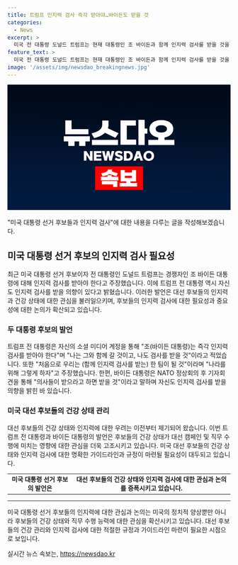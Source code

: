 ```yaml
---
title: 트럼프 인지력 검사 즉각 받아야…바이든도 받을 것
categories:
  - News
excerpt: >
  미국 전 대통령 도널드 트럼프는 현재 대통령인 조 바이든과 함께 인지력 검사를 받을 것을 제안했다. 트럼프는 이를 통해 모든 대선 후보가 의무적으로 인지력 검사와 적성 검사를 받아야 한다고 주장했다. 이는 바이든 대통령이 최근 더듬거림과 맥락에서 벗어난 발언을 한 것에 대한 논란을 종식시키려는 시도로 보인다. 이에 대한 바이든 대통령의 답변은 의사들의 권고에 따라 받을 것이라는 것이었다.
feature_text: >
  미국 전 대통령 도널드 트럼프는 현재 대통령인 조 바이든과 함께 인지력 검사를 받을 것을 제안했다. 트럼프는 이를 통해 모든 대선 후보가 의무적으로 인지력 검사와 적성 검사를 받아야 한다고 주장했다. 이는 바이든 대통령이 최근 더듬거림과 맥락에서 벗어난 발언을 한 것에 대한 논란을 종식시키려는 시도로 보인다. 이에 대한 바이든 대통령의 답변은 의사들의 권고에 따라 받을 것이라는 것이었다.
image: '/assets/img/newsdao_breakingnews.jpg'
---
```


<p><img src="/assets/img/newsdao_breakingnews.jpg" alt="flaretime 속보" /></p>

<p>"미국 대통령 선거 후보들과 인지력 검사"에 대한 내용을 다루는 글을 작성해보겠습니다.</p>

<h2 data-ke-size="size26">미국 대통령 선거 후보의 인지력 검사 필요성</h2>

<p data-ke-size="size16">최근 미국 대통령 선거 후보이자 전 대통령인 도널드 트럼프는 경쟁자인 조 바이든 대통령에 대해 인지력 검사를 받아야 한다고 주장했습니다. 이에 트럼프 전 대통령 역시 자신도 인지력 검사를 받을 의향이 있다고 밝혔습니다. 이러한 발언은 대선 후보들의 인지력과 건강 상태에 대한 관심을 불러일으키며, 후보들의 인지력 검사에 대한 필요성과 중요성에 대한 논의가 확산되고 있습니다.</p>

<h3 data-ke-size="size24">두 대통령 후보의 발언</h3>

<p data-ke-size="size16">트럼프 전 대통령은 자신의 소셜 미디어 계정을 통해 "조(바이든 대통령)는 즉각 인지력 검사를 받아야 한다"며 "나는 그와 함께 갈 것이고, 나도 검사를 받을 것"이라고 적었습니다. 또한 "처음으로 우리는 (함께 인지력 검사를 받는) 한 팀이 될 것"이라며 "나라를 위해 그렇게 하자"고 주장했습니다. 한편, 바이든 대통령은 NATO 정상회의 후 기자회견을 통해 "의사들이 받으라고 하면 받을 것"이라고 말하며 자신도 인지력 검사를 받을 의향을 밝힌 바 있습니다.</p>

<h3 data-ke-size="size24">미국 대선 후보들의 건강 상태 관리</h3>

<p data-ke-size="size16">대선 후보들의 건강 상태와 인지력에 대한 우려는 이전부터 제기되어 왔습니다. 이번 트럼프 전 대통령과 바이든 대통령의 발언은 후보들의 건강 상태가 대선 캠페인 및 직무 수행에 미치는 영향에 대한 관심을 더욱 고조시키고 있습니다. 미국 대선 후보들의 건강 상태와 인지력 검사에 대한 명확한 가이드라인과 규정이 마련될 필요성이 대두되고 있습니다.</p>

<table>
    <tr>
        <td style="text-align: center; height: 17px;"><b>미국 대통령 선거 후보의 발언은</b></td>
        <td style="text-align: center; height: 17px;"><b>대선 후보들의 건강 상태와 인지력 검사에 대한 관심과 논의를 증폭시키고 있습니다.</b></td>
    </tr>
</table>

<hr>

<p data-ke-size="size16">미국 대통령 선거 후보들의 인지력에 대한 관심과 논의는 미국의 정치적 양상뿐만 아니라 후보들의 건강 상태와 직무 수행 능력에 대한 관심을 확산시키고 있습니다. 대선 후보들의 건강 관리와 인지력 검사에 대한 적절한 규정과 가이드라인 마련이 필요한 시점으로 보입니다.</p>
실시간 뉴스 속보는, <a href="https://newsdao.kr" rel="dofollow">https://newsdao.kr</a>


